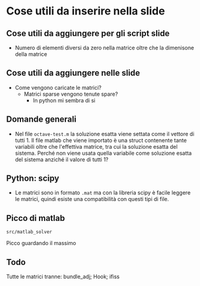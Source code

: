 # Cose utili da inserire nella slide

## Cose utili da aggiungere per gli script slide
- Numero di elementi diversi da zero nella matrice oltre che la dimenisone della matrice  


## Cose utili da aggiungere nelle slide
- Come vengono caricate le matrici? 
    - Matrici sparse vengono tenute spare?
        - In python mi sembra di si
    

## Domande generali
- Nel file `octave-test.m` la soluzione esatta viene settata come il vettore di tutti 1. Il file matlab che viene importato è una struct contenente tante variabili oltre che l'effettiva matrice, tra cui la soluzione esatta del sistema. Perché non viene usata quella variabile come soluzione esatta del sistema anziché il valore di tutti 1? 
## Python: scipy
- Le matrici sono in formato `.mat` ma con la libreria scipy è facile leggere le matrici, quindi esiste una compatibilità con questi tipi di file.

## Picco di matlab
`src/matlab_solver`

Picco guardando il massimo

## Todo
Tutte le matrici tranne: bundle_adj; Hook; ifiss